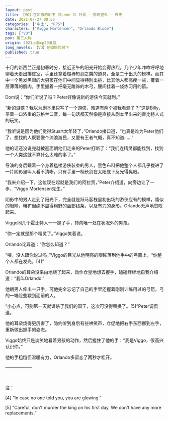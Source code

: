 ```yaml
---
layout: post
title: 【VO】在如银的树下（Scene 1）外景 — 排练室外 — 白天
date: 2021-07-27 00:56
categories: ["中土", "RPS"]
characters: ["Viggo Mortensen", "Orlando Bloom"]
tags: ["VO"]
pov: 第三人称
origin: 2021上海cp29漫展
long_novels: 【VO】在如银的树下
published: true
---
```


十月的新西兰正是初春时分，接近正午的阳光开始变得热烈。几个少年咋咋呼呼地聊着天走出排练室，手里还拿着棍棒短剑之类的道具，全是二十出头的模样。而其中一个黑发黑眼的大男孩在他们中间显得特别出挑，比其他人都高瘦一些，覆着一层薄薄的肌肉，手里握着一把毫无雕饰的木弓，腰间挂着一袋练习用的箭。

Dom说：“你们听说了吗？Peter好像说新的游侠今天就到。”

“新的游侠？我以为剧本里只写了一个游侠，难道有两个被我看漏了？”这是Billy，带着一口浓重的苏格兰口音，每一句话都天然像是直接从剧本里出来的霍比特人式的玩笑。

“我听说是因为他们觉得Stuart太年轻了，”Orlando接口道，“也真是难为Peter他们了，想找的人既要像个流浪游民，又要有王者气概，真不知道……”

他的话还没说完就被迎面朝他们走来的Peter打断了：“我们连精灵都能找到，找到一个人类这就不算什么太难的事了。”

导演的身后跟着一个身着褴褛游侠装束的男人，黑色布料把他整个人都几乎拢进了一片阴影里叫人看不清晰，只有手里一柄长剑在太阳底下反光得晃眼。

“我来介绍一下，这位现在起就是我们的阿拉贡，”Peter介绍道，向旁边让了一步，“Viggo Mortensen先生。”

阴影中的男人走到了阳光下，完全就是跃马客栈里初出场的游侠应有的模样，鹰似的眼睛，粗犷但绝不显得粗野的面部线条，以及有力的身形。Orlando无声地赞叹起来。

Viggo同几个霍比特人一一握了手，转向唯一处在状况外的男孩。

“你一定就是那个精灵了。”Viggo笑着说。

Orlando诧异道：“你怎么知道？”

“咦，没人跟你说过吗，”Viggo的目光从他明亮的眼眸落到他手中的弓箭上，“你整个人都在发光。[4]”

Orlando的耳朵没来由地烧了起来，动作仓皇地想去握手，磕磕绊绊地自我介绍道：“我叫Orlando.”

他朝男人伸出一只手，可他完全忘记了自己的手里还握着刚刚训练用过的弓箭，弓的一端险些戳到面前的人。

“小心点，可别第一天就谋杀了我们的国王，这次可没得替换了。[5]”Peter调侃道。

他的耳朵烧得更厉害了，隐约听到身后有些哄笑声，仓促地把右手东西挪到左手，重新做出握手的姿态。

Viggo始终只是淡笑地看着男孩的动作，然后握住了他的手：“我是Viggo，很高兴认识你。”

他的手粗糙但温暖有力，Orlando多留恋了两秒才松开。

——————



<br>

注：

[4] “In case no one told you, you are glowing.”

[5] “Careful, don't murder the king on his first day. We don't have any more replacements.”
